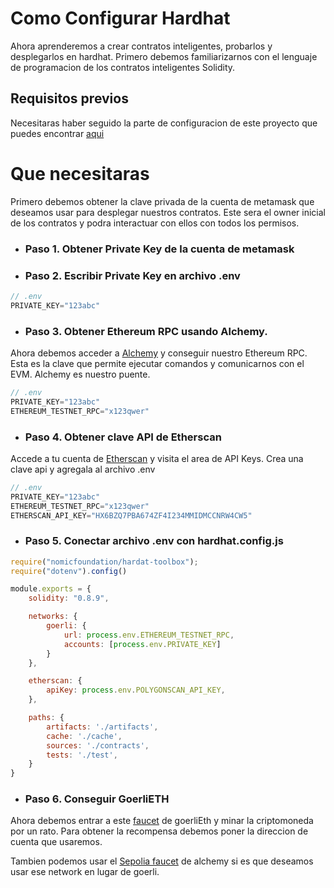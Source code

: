 # Como Configurar Hardhat

Ahora aprenderemos a crear contratos inteligentes, probarlos y desplegarlos en hardhat. Primero debemos familiarizarnos con el lenguaje de programacion de los contratos inteligentes Solidity.

## Requisitos previos

Necesitaras haber seguido la parte de configuracion de este proyecto que puedes encontrar [aqui](https://github.com/apholdings/Curso_Criptomonedas_Ethereum)

# Que necesitaras

Primero debemos obtener la clave privada de la cuenta de metamask que deseamos usar para desplegar nuestros contratos. Este sera el owner inicial de los contratos y podra interactuar con ellos con todos los permisos.

* ### Paso 1. Obtener Private Key de la cuenta de metamask
* ### Paso 2. Escribir Private Key en archivo .env

```javascript
// .env
PRIVATE_KEY="123abc"
```

* ### Paso 3. Obtener Ethereum RPC usando Alchemy.

Ahora debemos acceder a [Alchemy](https://alchemy.com) y conseguir nuestro Ethereum RPC. Esta es la clave que permite ejecutar comandos y comunicarnos con el EVM. Alchemy es nuestro puente.

```javascript
// .env
PRIVATE_KEY="123abc"
ETHEREUM_TESTNET_RPC="x123qwer"
```

* ### Paso 4. Obtener clave API de Etherscan

Accede a tu cuenta de [Etherscan](https://etherscan.io/login) y visita el area de API Keys. Crea una clave api y agregala al archivo .env

```javascript
// .env
PRIVATE_KEY="123abc"
ETHEREUM_TESTNET_RPC="x123qwer"
ETHERSCAN_API_KEY="HX6BZQ7PBA674ZF4I234MMIDMCCNRW4CW5"
```

* ### Paso 5. Conectar archivo .env con hardhat.config.js

```javascript
require("nomicfoundation/hardat-toolbox");
require("dotenv").config()

module.exports = {
    solidity: "0.8.9",

    networks: {
        goerli: {
            url: process.env.ETHEREUM_TESTNET_RPC,
            accounts: [process.env.PRIVATE_KEY]
        }
    },

    etherscan: {
        apiKey: process.env.POLYGONSCAN_API_KEY,
    },

    paths: {
        artifacts: './artifacts',
        cache: './cache',
        sources: './contracts',
        tests: './test',
    }
}
```

* ### Paso 6. Conseguir GoerliETH

Ahora debemos entrar a este [faucet](https://goerli-faucet.pk910.de/) de goerliEth y minar la criptomoneda por un rato. Para obtener la recompensa debemos poner la direccion de cuenta que usaremos.

Tambien podemos usar el [Sepolia faucet](https://sepoliafaucet.com) de alchemy si es que deseamos usar ese network en lugar de goerli.